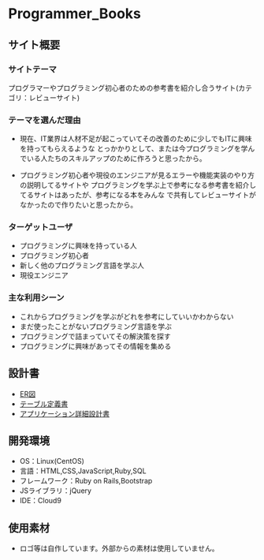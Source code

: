 # Programmer_Books

## サイト概要
### サイトテーマ
 プログラマーやプログラミング初心者のための参考書を紹介し合うサイト(カテゴリ：レビューサイト)

### テーマを選んだ理由
- 現在、IT業界は人材不足が起こっていてその改善のために少しでもITに興味を持ってもらえるような
とっかかりとして、または今プログラミングを学んでいる人たちのスキルアップのために作ろうと思ったから。

- プログラミング初心者や現役のエンジニアが見るエラーや機能実装のやり方の説明してるサイトや
プログラミングを学ぶ上で参考になる参考書を紹介してるサイトはあったが、参考になる本をみんな
で共有してレビューサイトがなかったので作りたいと思ったから。

### ターゲットユーザ
- プログラミングに興味を持っている人
- プログラミング初心者
- 新しく他のプログラミング言語を学ぶ人
- 現役エンジニア

### 主な利用シーン
- これからプログラミングを学ぶがどれを参考にしていいかわからない
- まだ使ったことがないプログラミング言語を学ぶ
- プログラミングで詰まっていてその解決策を探す
- プログラミングに興味があってその情報を集める

## 設計書
- [ER図](https://app.diagrams.net/#G14uivcIXxCgM-hnqr5HMlljmXnXl4QLmH)
- [テーブル定義書](https://docs.google.com/spreadsheets/d/1Y8gwbT1aHCMZLhCnzAZkA-P7ufMI8I2C46LJjCKzx5I/edit#gid=742519667)
- [アプリケーション詳細設計書](https://docs.google.com/spreadsheets/d/1GyEg6rRFWMWwOVou7Ud0ZTnaQ9q-Hs8e_0sNVVedboE/edit#gid=549108681)

## 開発環境
- OS：Linux(CentOS)
- 言語：HTML,CSS,JavaScript,Ruby,SQL
- フレームワーク：Ruby on Rails,Bootstrap
- JSライブラリ：jQuery
- IDE：Cloud9

## 使用素材
- ロゴ等は自作しています。外部からの素材は使用していません。

